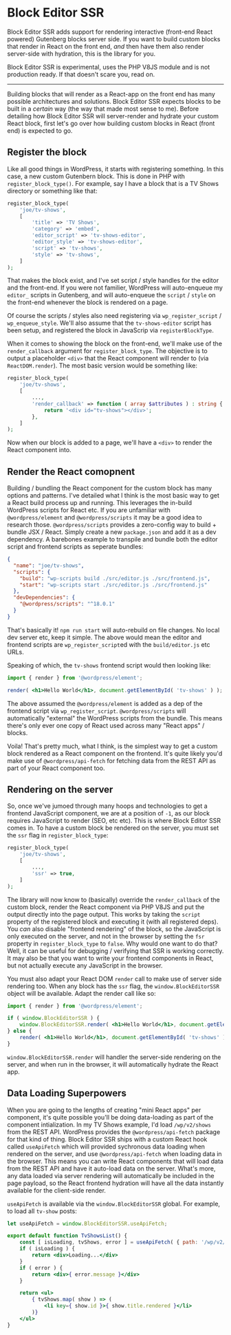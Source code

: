 # Block Editor SSR

Block Editor SSR adds support for rendering interactive (front-end React powered) Gutenberg blocks server side. If you want to build custom blocks that render in React on the front end, _and_ then have them also render server-side with hydration, this is the library for you.

Block Editor SSR is experimental, uses the PHP V8JS module and is not production ready. If that doesn't scare you, read on.

---

Building blocks that will render as a React-app on the front end has many possible architectures and solutions. Block Editor SSR expects blocks to be built in a _certain_ way (the way that made most sense to me). Before detailing how Block Editor SSR will server-render and hydrate your custom React block, first let's go over how building custom blocks in React (front end) is expected to go.

## Register the block

Like all good things in WordPress, it starts with registering something. In this case, a new custom Gutenbern block. This is done in PHP with `register_block_type()`. For example, say I have a block that is a TV Shows directory or something like that:

```php
register_block_type(
    'joe/tv-shows',
    [
        'title' => 'TV Shows',
        'category' => 'embed',
        'editor_script' => 'tv-shows-editor',
        'editor_style' => 'tv-shows-editor',
        'script' => 'tv-shows',
        'style' => 'tv-shows',
    ]
);
```

That makes the block exist, and I've set script / style handles for the editor and the front-end. If you were not familier, WordPress will auto-enqueue my `editor_` scripts in Gutenberg, and will auto-enqueue the `script` / `style` on the front-end whenever the block is rendered on a page.

Of course the scripts / styles also need registering via `wp_register_script` / `wp_enqueue_style`. We'll also assume that the `tv-shows-editor` script has been setup, and registered the block in JavaScrip via `registerBlockType`.

When it comes to showing the block on the front-end, we'll make use of the `render_callback` argument for `register_block_type`. The objective is to output a placeholder `<div>` that the React component will render to (via `ReactDOM.render`). The most basic version would be something like:


```php
register_block_type(
    'joe/tv-shows',
    [
        ...,
        'render_callback' => function ( array $attributes ) : string {
            return '<div id="tv-shows"></div>';
        },
    ]
);
```

Now when our block is added to a page, we'll have a `<div>` to render the React component into.

## Render the React comopnent

Building / bundling the React component for the custom block has many options and patterns. I've detailed what I think is the most basic way to get a React build process up and running. This leverages the in-build WordPress scripts for React etc. If you are unfamiliar with `@wordpress/element` and `@wordpress/scripts` it may be a good idea to research those. `@wordpress/scripts` provides a zero-config way to build + bundle JSX / React. Simply create a new `package.json` and add it as a dev dependency. A barebones example to transpile and bundle both the editor script and frontend scripts as seperate bundles:


```json
{
  "name": "joe/tv-shows",
  "scripts": {
    "build": "wp-scripts build ./src/editor.js ./src/frontend.js",
    "start": "wp-scripts start ./src/editor.js ./src/frontend.js"
  },
  "devDependencies": {
    "@wordpress/scripts": "^18.0.1"
  }
}
```

That's basically it! `npm run start` will auto-rebuild on file changes. No local dev server etc, keep it simple. The above would mean the editor and frontend scripts are `wp_register_script`ed with the `build/editor.js` etc URLs.

Speaking of which, the `tv-shows` frontend script would then looking like:


```jsx
import { render } from '@wordpress/element';

render( <h1>Hello World</h1>, document.getElementById( 'tv-shows' ) ); // Grab the container that was rendered in `render_callback`.
```

The above assumed the `@wordpress/element` is added as a dep of the frontend script via `wp_register_script`. `@wordpress/scripts` will automatically "external" the WordPress scripts from the bundle. This means there's only ever one copy of React used across many "React apps" / blocks.

Voila! That's pretty much, what I think, is the simplest way to get a custom block rendered as a React component on the frontend. It's quite likely you'd make use of `@wordpress/api-fetch` for fetching data from the REST API as part of your React component too.

## Rendering on the server

So, once we've jumoed through many hoops and technologies to get a frontend JavaScript component, we are at a position of `-1`, as our block requires JavaScript to render (SEO, etc etc). This is where Block Editor SSR comes in. To have a custom block be rendered on the server, you must set the `ssr` flag in `register_block_type`:

```php
register_block_type(
    'joe/tv-shows',
    [
        ...,
        'ssr' => true,
    ]
);
```

The library will now know to (basically) override the `render_callback` of the custom block, render the React component via PHP V8JS and put the output directly into the page output. This works by taking the `script` property of the registered block and executing it (with all registered deps). You _can_ also disable "frontend rendering" of the block, so the JavaScript is only executed on the server, and not in the browser by setting the `fsr` property in `register_block_type` to `false`. Why would one want to do that? Well, it can be useful for debugging / verifying that SSR is working correctly. It may also be that you want to write your frontend components in React, but not actually execute any JavaScript in the browser.

You must also adapt your React DOM `render` call to make use of server side rendering too. When any block has the `ssr` flag, the `window.BlockEditorSSR` object will be available. Adapt the render call like so:

```jsx
import { render } from '@wordpress/element';

if ( window.BlockEditorSSR ) {
    window.BlockEditorSSR.render( <h1>Hello World</h1>, document.getElementById( 'tv-shows' ) )
} else {
    render( <h1>Hello World</h1>, document.getElementById( 'tv-shows' ) );
}
```

`window.BlockEditorSSR.render` will handler the server-side rendering on the server, and when run in the browser, it will automatically hydrate the React app.

## Data Loading Superpowers

When you are going to the lengths of creating "mini React apps" per component, it's quite possible you'll be doing data-loading as part of the component intialization. In my TV Shows example, I'd load `/wp/v2/shows` from the REST API. WordPress provides the `@wordpress/api-fetch` package for that kind of thing. Block Editor SSR ships with a custom React hook called `useApiFetch` which will provided sychronous data loading when rendered on the server, and use `@wordpress/api-fetch` when loading data in the browser. This means you can write React components that will load data from the REST API and have it auto-load data on the server. What's more, any data loaded via server rendering will automatically be included in the page payload, so the React frontend hydration will have all the data instantly available for the client-side render.

`useApiFetch` is available via the `window.BlockEditorSSR` global. For example, to load all `tv-show` posts:

```jsx
let useApiFetch = window.BlockEditorSSR.useApiFetch;

export default function TvShowsList() {
    const [ isLoading, tvShows, error ] = useApiFetch( { path: '/wp/v2/tv-shows' } );
    if ( isLoading ) {
        return <div>Loading...</div>
    }
    if ( error ) {
        return <div>{ error.message }</div>
    }

    return <ul>
        { tvShows.map( show ) => (
            <li key={ show.id }>{ show.title.rendered }</li>
        )}
    </ul>
}
```
